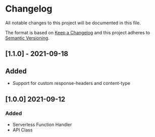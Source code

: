 # Changelog

All notable changes to this project will be documented in this file.

The format is based on [Keep a Changelog](http://keepachangelog.com/en/1.0.0/)
and this project adheres to [Semantic Versioning](http://semver.org/spec/v2.0.0.html).

## [1.1.0] - 2021-09-18
## Added
- Support for custom response-headers and content-type

## [1.0.0] 2021-09-12
### Added
- Serverless Function Handler
- API Class
